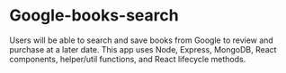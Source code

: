 # Google-books-search
Users will be able to search and save books from Google to review and purchase at a later date. This app uses Node, Express, MongoDB, React components, helper/util functions, and React lifecycle methods.
